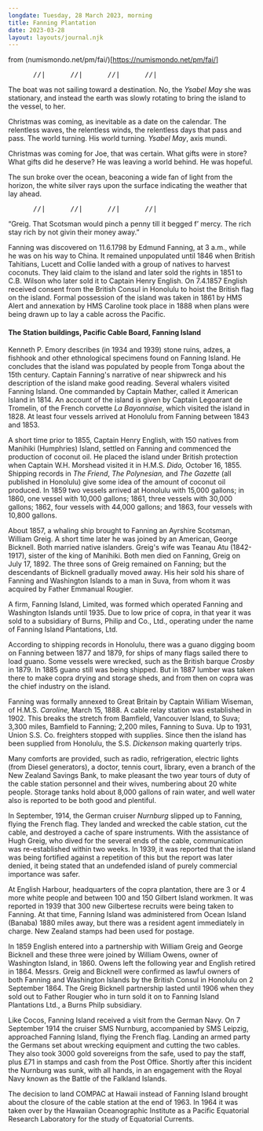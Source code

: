 ```yaml
---
longdate: Tuesday, 28 March 2023, morning
title: Fanning Plantation
date: 2023-03-28
layout: layouts/journal.njk
---
```

from (numismondo.net/pm/fai/)[https://numismondo.net/pm/fai/]

<pre>______//|______//|______//|______//|____</pre>

The boat was not sailing toward a destination. No, the *Ysabel May* she was stationary, and instead the earth was slowly rotating to bring the island to the vessel, to her.

Christmas was coming, as inevitable as a date on the calendar. The relentless waves, the relentless winds, the relentless days that pass and pass. The world turning. His world turning. *Ysabel May*, axis mundi.

Christmas was coming for Joe, that was certain. What gifts were in store? What gifts did he deserve? He was leaving a world behind. He was hopeful.

The sun broke over the ocean, beaconing a wide fan of light from the horizon, the white silver rays upon the surface indicating the weather that lay ahead.

<pre>______//|______//|______//|______//|____</pre>

“Greig. That Scotsman would pinch a penny till it begged f’ mercy. The rich stay rich by not givin their money away.”

Fanning was discovered on 11.6.1798 by Edmund Fanning, at 3 a.m., while he was on his way to China. It remained unpopulated until 1846 when British Tahitians, Lucett and Collie landed with a group of natives to harvest coconuts. They laid claim to the island and later sold the rights in 1851 to C.B. Wilson who later sold it to Captain Henry English. On 7.4.1857 English received consent from the British Consul in Honolulu to hoist the British flag on the island. Formal possession of the island was taken in 1861 by HMS Alert and annexation by HMS Caroline took place in 1888 when plans were being drawn up to lay a cable across the Pacific.

#### The Station buildings, Pacific Cable Board, Fanning Island

Kenneth P. Emory describes (in 1934 and 1939) stone ruins, adzes, a fishhook and other ethnological specimens found on Fanning Island. He concludes that the island was populated by people from Tonga about the 15th century. Captain Fanning's narrative of near shipwreck and his description of the island make good reading. Several whalers visited Fanning Island. One commanded by Captain Mather, called it American Island in 1814. An account of the island is given by Captain Legoarant de Tromelin, of the French corvette *La Bayonnaise,* which visited the island in 1828. At least four vessels arrived at Honolulu from Fanning between 1843 and 1853.

A short time prior to 1855, Captain Henry English, with 150 natives from Manihiki (Humphries) Island, settled on Fanning and commenced the production of coconut oil. He placed the island under British protection when Captain W.H. Morshead visited it in H.M.S. *Dido,* October 16, 1855. Shipping records in *The Friend*, *The Polynesian,* and *The Gazette* (all published in Honolulu) give some idea of the amount of coconut oil produced. In 1859 two vessels arrived at Honolulu with 15,000 gallons; in 1860, one vessel with 10,000 gallons; 1861, three vessels with 30,000 gallons; 1862, four vessels with 44,000 gallons; and 1863, four vessels with 10,800 gallons.

About 1857, a whaling ship brought to Fanning an Ayrshire Scotsman, William Greig. A short time later he was joined by an American, George Bicknell. Both married native islanders. Greig's wife was Teanau Atu (1842-1917), sister of the king of Manihiki. Both men died on Fanning, Greig on July 17, 1892. The three sons of Greig remained on Fanning; but the descendants of Bicknell gradually moved away. His heir sold his share of Fanning and Washington Islands to a man in Suva, from whom it was acquired by Father Emmanual Rougier.

A firm, Fanning Island, Limited, was formed which operated Fanning and Washington Islands until 1935. Due to low price of copra, in that year it was sold to a subsidiary of Burns, Philip and Co., Ltd., operating under the name of Fanning Island Plantations, Ltd.

According to shipping records in Honolulu, there was a guano digging boom on Fanning between 1877 and 1879, for ships of many flags sailed there to load guano. Some vessels were wrecked, such as the British barque *Crosby* in 1879. In 1885 guano still was being shipped. But in 1887 lumber was taken there to make copra drying and storage sheds, and from then on copra was the chief industry on the island.

Fanning was formally annexed to Great Britain by Captain William Wiseman, of H.M.S. *Caroline,* March 15, 1888. A cable relay station was established in 1902. This breaks the stretch from Bamfield, Vancouver Island, to Suva; 3,300 miles, Bamfield to Fanning; 2,200 miles, Fanning to Suva. Up to 1931, Union S.S. Co. freighters stopped with supplies. Since then the island has been supplied from Honolulu, the S.S. *Dickenson* making quarterly trips.

Many comforts are provided, such as radio, refrigeration, electric lights (from Diesel generators), a doctor, tennis court, library, even a branch of the New Zealand Savings Bank, to make pleasant the two year tours of duty of the cable station personnel and their wives, numbering about 20 white people. Storage tanks hold about 8,000 gallons of rain water, and well water also is reported to be both good and plentiful.

In September, 1914, the German cruiser *Nurnburg* slipped up to Fanning, flying the French flag. They landed and wrecked the cable station, cut the cable, and destroyed a cache of spare instruments. With the assistance of Hugh Greig, who dived for the several ends of the cable, communication was re-established within two weeks. In 1939, it was reported that the island was being fortified against a repetition of this but the report was later denied, it being stated that an undefended island of purely commercial importance was safer.

At English Harbour, headquarters of the copra plantation, there are 3 or 4 more white people and between 100 and 150 Gilbert Island workmen. It was reported in 1939 that 300 new Gilbertese recruits were being taken to Fanning. At that time, Fanning Island was administered from Ocean Island (Banaba) 1880 miles away, but there was a resident agent immediately in charge. New Zealand stamps had been used for postage.

In 1859 English entered into a partnership with William Greig and George Bicknell and these three were joined by William Owens, owner of Washington Island, in 1860. Owens left the following year and English retired in 1864. Messrs. Greig and Bicknell were confirmed as lawful owners of both Fanning and Washington Islands by the British Consul in Honolulu on 2 September 1864. The Greig Bicknell partnership lasted until 1906 when they sold out to Father Rougier who in turn sold it on to Fanning Island Plantations Ltd., a Burns Philp subsidiary.

Like Cocos, Fanning Island received a visit from the German Navy. On 7 September 1914 the cruiser SMS Nurnburg, accompanied by SMS Leipzig, approached Fanning Island, flying the French flag. Landing an armed party the Germans set about wrecking equipment and cutting the two cables. They also took 3000 gold sovereigns from the safe, used to pay the staff, plus £71 in stamps and cash from the Post Office. Shortly after this incident the Nurnburg was sunk, with all hands, in an engagement with the Royal Navy known as the Battle of the Falkland Islands.

The decision to land COMPAC at Hawaii instead of Fanning Island brought about the closure of the cable station at the end of 1963. In 1964 it was taken over by the Hawaiian Oceanographic Institute as a Pacific Equatorial Research Laboratory for the study of Equatorial Currents.
